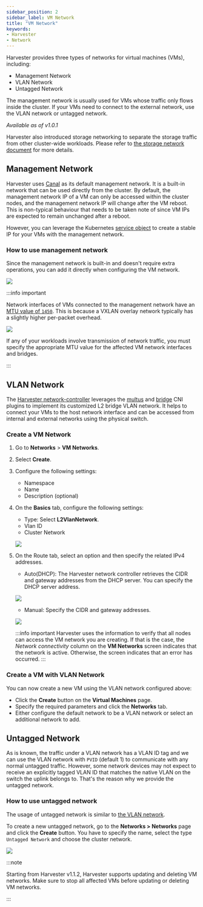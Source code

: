```yaml
---
sidebar_position: 2
sidebar_label: VM Network
title: "VM Network"
keywords:
- Harvester
- Network
---
```


<head>
  <link rel="canonical" href="https://docs.harvesterhci.io/v1.1/networking/harvester-network"/>
</head>

Harvester provides three types of networks for virtual machines (VMs), including:

- Management Network
- VLAN Network
- Untagged Network

The management network is usually used for VMs whose traffic only flows inside the cluster. If your VMs need to connect to the external network, use the VLAN network or untagged network.

_Available as of v1.0.1_

Harvester also introduced storage networking to separate the storage traffic from other cluster-wide workloads. Please refer to [the storage network document](../advanced/storagenetwork.md) for more details.


## Management Network
Harvester uses [Canal](https://projectcalico.docs.tigera.io/getting-started/kubernetes/flannel/flannel) as its default management network. It is a built-in network that can be used directly from the cluster.
By default, the management network IP of a VM can only be accessed within the cluster nodes, and the management network IP will change after the VM reboot. This is non-typical behaviour that needs to be taken note of since VM IPs are expected to remain unchanged after a reboot.

However, you can leverage the Kubernetes [service object](https://kubevirt.io/user-guide/virtual_machines/service_objects/) to create a stable IP for your VMs with the management network.

### How to use management network
Since the management network is built-in and doesn't require extra operations, you can add it directly when configuring the VM network.

![](/img/v1.2/networking/management-network.png)

:::info important

Network interfaces of VMs connected to the management network have an [MTU value of `1450`](https://docs.tigera.io/calico/latest/networking/configuring/mtu#determine-mtu-size). This is because a VXLAN overlay network typically has a slightly higher per-packet overhead.

![](/img/v1.2/networking/management-network-mtu.png)

If any of your workloads involve transmission of network traffic, you must specify the appropriate MTU value for the affected VM network interfaces and bridges.

:::

## VLAN Network

The [Harvester network-controller](https://github.com/harvester/harvester-network-controller) leverages the [multus](https://github.com/k8snetworkplumbingwg/multus-cni) and [bridge](https://www.cni.dev/plugins/current/main/bridge/) CNI plugins to implement its customized L2 bridge VLAN network. It helps to connect your VMs to the host network interface and can be accessed from internal and external networks using the physical switch.

### Create a VM Network

1. Go to **Networks** > **VM Networks**. 

1. Select **Create**. 

1. Configure the following settings: 

    - Namespace 
    - Name 
    - Description (optional) 

1. On the **Basics** tab, configure the following settings: 

    - Type: Select **L2VlanNetwork**.
    - Vlan ID 
    - Cluster Network 

    ![](/img/v1.2/networking/create-vlan-network.png)

1. On the Route tab, select an option and then specify the related IPv4 addresses.

    - Auto(DHCP): The Harvester network controller retrieves the CIDR and gateway addresses from the DHCP server. You can specify the DHCP server address. 

    ![](/img/v1.2/networking/create-network-auto.png)

    - Manual: Specify the CIDR and gateway addresses. 

    ![](/img/v1.2/networking/create-network-manual.png)

    :::info important
    Harvester uses the information to verify that all nodes can access the VM network you are creating. If that is the case, the *Network connectivity* column on the **VM Networks** screen indicates that the network is active. Otherwise, the screen indicates that an error has occurred.
    :::

### Create a VM with VLAN Network
You can now create a new VM using the VLAN network configured above:

- Click the **Create** button on the **Virtual Machines** page.
- Specify the required parameters and click the **Networks** tab.
- Either configure the default network to be a VLAN network or select an additional network to add.

## Untagged Network

As is known, the traffic under a VLAN network has a VLAN ID tag and we can use the VLAN network with `PVID` (default 1) to communicate with any normal untagged traffic. However, some network devices may not expect to receive an explicitly tagged VLAN ID that matches the native VLAN on the switch the uplink belongs to. That's the reason why we provide the untagged network.

### How to use untagged network
The usage of untagged network is similar to [the VLAN network](./harvester-network.md#how-to-use-vlan-network).

To create a new untagged network, go to the **Networks > Networks** page and click the **Create** button. You have to specify the name, select the type `Untagged Network` and choose the cluster network.

![](/img/v1.2/networking/create-untagged-network.png)

:::note

Starting from Harvester v1.1.2, Harvester supports updating and deleting VM networks. Make sure to stop all affected VMs before updating or deleting VM networks.

:::
